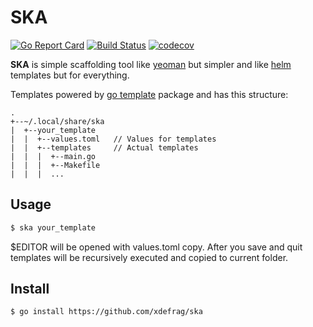 SKA
=======
[![Go Report Card](https://goreportcard.com/badge/github.com/xdefrag/ska)](https://goreportcard.com/report/github.com/xdefrag/ska) [![Build Status](https://travis-ci.com/xdefrag/ska.svg?branch=master)](https://travis-ci.com/xdefrag/ska) [![codecov](https://codecov.io/gh/xdefrag/ska/branch/master/graph/badge.svg)](https://codecov.io/gh/xdefrag/ska)

**SKA** is simple scaffolding tool like [yeoman](https://github.com/yeoman/yo) but simpler and like [helm](https://github.com/helm/helm) templates but for everything.

Templates powered by [go template](https://golang.org/pkg/html/template/) package and has this structure:
````
.
+--~/.local/share/ska
|  +--your_template
|  |  +--values.toml   // Values for templates
|  |  +--templates     // Actual templates
|  |  |  +--main.go
|  |  |  +--Makefile
|  |  |  ...

````

## Usage
````sh
$ ska your_template
````
$EDITOR will be opened with values.toml copy. After you save and quit templates will be recursively executed and copied to current folder.

## Install
````sh
$ go install https://github.com/xdefrag/ska
````
